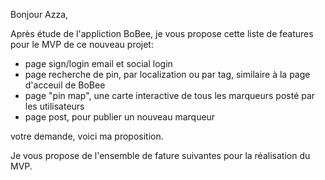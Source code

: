 Bonjour Azza,

Après étude de l'appliction BoBee, je vous propose cette liste de features pour le MVP de ce nouveau projet:
- page sign/login email et social login
- page recherche de pin, par localization ou par tag, similaire à la page d'acceuil de BoBee
- page "pin map", une carte interactive de tous les marqueurs posté par les utilisateurs
- page post, pour publier un nouveau marqueur

votre demande, voici ma proposition.

Je vous propose de l'ensemble de fature suivantes pour la réalisation du MVP.